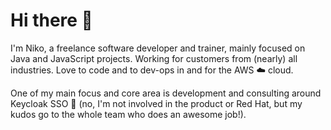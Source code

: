 # Hi there 👋

I'm Niko, a freelance software developer and trainer, mainly focused on Java and JavaScript projects.
Working for customers from (nearly) all industries.
Love to code and to dev-ops in and for the AWS ☁️  cloud.

One of my main focus and core area is development and consulting around Keycloak SSO 🔐  (no, I'm not involved in the product or Red Hat, but my kudos go to the whole team who does an awesome job!).

<!--
**dasniko/dasniko** is a ✨ _special_ ✨ repository because its `README.md` (this file) appears on your GitHub profile.

Here are some ideas to get you started:

- 🔭 I’m currently working on ...
- 🌱 I’m currently learning ...
- 👯 I’m looking to collaborate on ...
- 🤔 I’m looking for help with ...
- 💬 Ask me about ...
- 📫 How to reach me: ...
- 😄 Pronouns: ...
- ⚡ Fun fact: ...
-->
